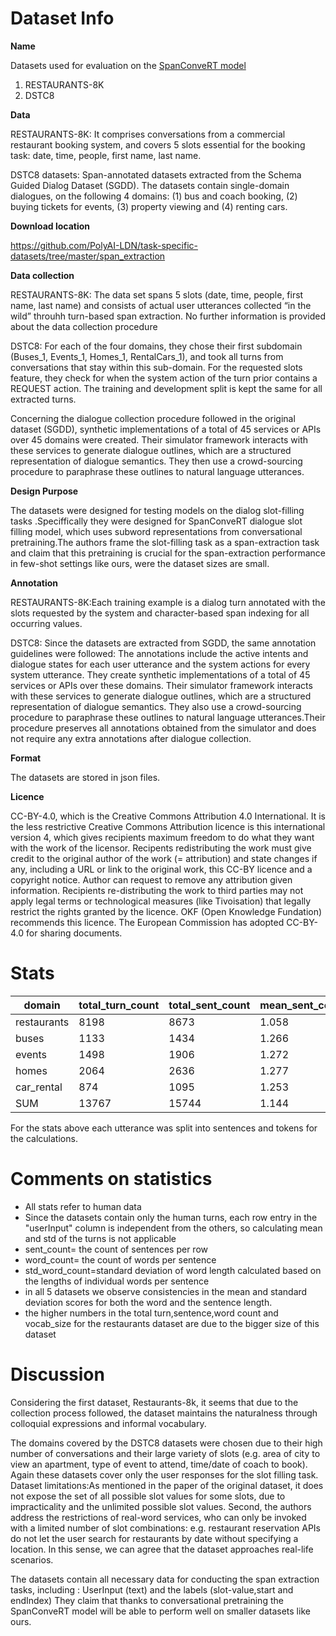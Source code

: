 # Dataset Info

**Name** <p>Datasets used for evaluation on the [SpanConveRT model](https://arxiv.org/pdf/2005.08866.pdf)
1. RESTAURANTS-8K
2. DSTC8
 </p>

**Data** <p>

RESTAURANTS-8K: It comprises conversations from a commercial restaurant booking system, and covers 5 slots essential for the booking task: date, time, people, first name, last name.

DSTC8 datasets: Span-annotated datasets extracted from the Schema Guided Dialog Dataset (SGDD). The datasets contain single-domain dialogues, on the following 4 domains:
(1) bus and coach booking, (2) buying tickets for events, (3) property viewing and (4) renting cars. </p>

**Download location** <p>https://github.com/PolyAI-LDN/task-specific-datasets/tree/master/span_extraction</p>

**Data collection** <p> 
RESTAURANTS-8K: The data set spans 5 slots (date, time, people, first name, last name) and consists of actual user utterances collected “in the wild” throuhh turn-based span extraction. No further information is provided about the data collection procedure   </p>

<p> DSTC8: For each of the four domains, they chose their first subdomain (Buses_1, Events_1, Homes_1, RentalCars_1), and took all turns from conversations that stay within this sub-domain. For the requested slots feature, they check for when the system action of the turn prior contains a REQUEST action. The training and development split is kept the same for all
extracted turns.

Concerning the dialogue collection procedure followed in the original dataset (SGDD), synthetic implementations of a total of 45 services or APIs over 45 domains were created. Their simulator framework interacts with these services to generate dialogue outlines, which are a structured representation of dialogue semantics. They then use a crowd-sourcing procedure to paraphrase these outlines to natural language utterances. </p>

**Design Purpose**
<p>The datasets were designed for testing models on the dialog slot-filling tasks .Speciffically they were designed for SpanConveRT dialogue slot filling model, which uses subword representations from conversational pretraining.The authors frame the slot-filling task as a span-extraction task and claim that this pretraining is crucial for the span-extraction performance in few-shot settings like ours, were the dataset sizes are small.

**Annotation** <p>
<p>RESTAURANTS-8K:Each training example is a dialog turn annotated with the slots requested by the system and character-based span indexing for all occurring values. </p>
<p>DSTC8: Since the datasets are extracted from SGDD, the same annotation guidelines were followed: The annotations include the active intents and dialogue states for each user utterance and the system actions for every system utterance. They create synthetic implementations of a total of 45 services or APIs over these domains. Their simulator framework interacts with these services to generate dialogue outlines, which are a structured representation of dialogue semantics. They also use a crowd-sourcing procedure to paraphrase these outlines to natural language utterances.Their procedure preserves all annotations obtained from the simulator and does not require any extra annotations after dialogue collection.</p>

**Format** <p>The datasets are stored in json files.

**Licence** <p>CC-BY-4.0, which is the Creative Commons Attribution 4.0 International. It is the less restrictive Creative Commons Attribution licence is this international version 4, which gives recipients maximum freedom to do what they want with the work of the licensor. Recipents redistributing the work must give credit to the original author of the work (= attribution) and state changes if any, including a URL or link to the original work, this CC-BY licence and a copyright notice. Author can request to remove any attribution given information. Recipients re-distributing the work to third parties may not apply legal terms or technological measures (like Tivoisation) that legally restrict the rights granted by the licence. OKF (Open Knowledge Fundation) recommends this licence. The European Commission has adopted CC-BY-4.0 for sharing documents. </p>

# Stats

| domain     |total_turn_count|total_sent_count|mean_sent_count  |std_sent_count |total_word_count|mean_word_count |std_word_count |vocab_size|vocab_size_no_stopwords| 
|------------|----------------|--------------- |---------------- |---------------|----------------|----------------|---------------|----------|-----------------------|
| restaurants| 8198           |8673            | 1.058           | 0.254         | 68637          | 7.914          |  2.354        |  4484    |       4373            |
| buses      | 1133           |1434            | 1.266           | 0.494         | 11377          | 7.934          |  2.074        |  513     |   443                 |          
| events     | 1498           |1906            | 1.272           | 0.502         | 14562          |7.64            |  2.174        |  786     |  706                  |           
| homes      | 2064           |2636            | 1.277           | 0.509         | 19733          | 7.486          |  2.324        |  752     | 667                   |      
| car_rental | 874            |1095            | 1.253           | 0.472         | 8873           | 8.103          |  1.98         |  585     |516                    |
| SUM        | 13767          |15744           | 1.144           | 0.387         | 123182         | 7.824	         |  2.281	       |  5281    |   5161                |

<p>For the stats above each utterance was split into sentences and tokens for the calculations.</p>

# Comments on statistics
- All stats refer to human data
- Since the datasets contain only the human turns, each row entry in the "userInput" column is independent from the others, so calculating mean and std of the turns is not applicable
- sent_count= the count of sentences per row
- word_count= the count of words per sentence
- std_word_count=standard deviation of word length calculated based on the lengths of individual words per sentence
- in all 5 datasets we observe consistencies in the mean and standard deviation scores for both the word and the sentence length.
- the higher numbers in the total turn,sentence,word count and vocab_size for the restaurants dataset are due to the bigger size of this dataset
  
# Discussion
<p>

Considering the first dataset, Restaurants-8k, it seems that due to the collection process followed, the dataset maintains the naturalness through colloquial expressions and informal vocabulary.
</p>
 
 <p> 
The domains covered by the DSTC8 datasets were chosen due to their high number of conversations and their large variety of slots (e.g. area of city to view an apartment, type of event to attend, time/date of coach to book). Again these datasets cover only the user responses for the slot filling task.
Dataset limitations:As mentioned in the paper of the original dataset, it does not expose the set of all possible slot values for some slots, due to impracticality and the unlimited possible slot values.
Second, the authors address the restrictions of real-word services, who can only be invoked with a limited number of slot combinations: e.g. restaurant reservation APIs do not let the user search for restaurants by date without specifying a location. In this sense, we can agree that the dataset approaches real-life scenarios.

The datasets contain all necessary data for conducting the span extraction tasks, including : UserInput (text) and the labels (slot-value,start and endIndex)
They claim that thanks to conversational pretraining the SpanConveRT model will be able to perform well on smaller datasets like ours.
</p>
